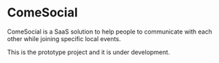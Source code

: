 # ComeSocial
ComeSocial is a SaaS solution to help people to communicate with each other while joining specific local events.

This is the prototype project and it is under development.
